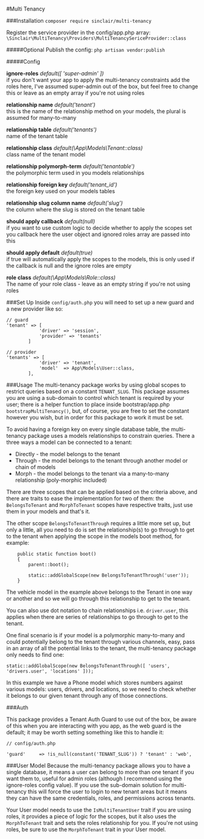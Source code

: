 #Multi Tenancy

###Installation
``` composer require sinclair/multi-tenancy ```

Register the service provider in the config/app.php array:
``` \Sinclair\MultiTenancy\Providers\MultiTenancySericeProvider::class ```

#####Optional
Publish the config:
``` php artisan vendor:publish ```

#####Config

**ignore-roles** _default([ 'super-admin' ])_    
    if you don't want your app to apply the multi-tenancy constraints add the roles here, I've assumed super-admin out of the box, but feel free to change this or leave as an empty array if you're not using roles
    
**relationship name** _default('tenant')_   
    this is the name of the relationship method on your models, the plural is assumed for many-to-many
    
**relationship table** _default('tenants')_    
    name of the tenant table
    
**relationship class** _default(\App\Models\Tenant::class)_    
    class name of the tenant model
    
**relationship polymorph-term** _default('tenantable')_    
    the polymorphic term used in you models relationships
    
**relationship foreign key** _default('tenant_id')_    
    the foreign key used on your models tables
    
**relationship slug column name** _default('slug')_    
    the column where the slug is stored on the tenant table
    
**should apply callback** _default(null)_   
    if you want to use custom logic to decide whether to apply the scopes set you callback here the user object and ignored roles array are passed into this
 
**should apply default** _default(true)_    
    if true will automatically apply the scopes to the models, this is only used if the callback is null and the ignore roles are empty
    
**role class** _default(\App\Models\Role::class)_    
    The name of your role class - leave as an empty string if you're not using roles

###Set Up
Inside `config/auth.php` you will need to set up a new guard and a new provider like so:
```
// guard
'tenant' => [
            'driver' => 'session',
            'provider' => 'tenants'
        ]

// provider
'tenants' => [
            'driver' => 'tenant',
            'model'  => App\Models\User::class,
        ],
```


###Usage
The multi-tenancy package works by using global scopes to restrict queries based on a 
constant ``` TENANT_SLUG ```. This package assumes you are using a sub-domain to control 
which tenant is required by your user; there is a helper function to place inside 
bootstrap/app.php ``` bootstrapMultiTenancy() ```, but, of course, you are free to set the 
constant however you wish, but in order for this package to work it must be set.

To avoid having a foreign key on every single database table, the multi-tenancy package uses 
a models relationships to constrain queries. There a three ways a model can be connected to a 
tenant:
 * Directly - the model belongs to the tenant
 * Through - the model belongs to the tenant through another model or chain of models
 * Morph - the model belongs to the tenant via a many-to-many relationship (poly-morphic included)
 
There are three scopes that can be applied based on the criteria above, and there are traits to ease the implementation for two of them:
the ``` BelongsToTenant``` and ``` MorphToTenant ``` scopes have respective traits, just use them in your models and that's it.

The other scope ``` BelongsToTenantThrough ``` requires a little more set up, but only a little, all you need to do is set the relationship(s) to go through to get to the tenant when applying the scope in the models boot method, for example:
``` 
    public static function boot()
    {
        parent::boot();

        static::addGlobalScope(new BelongsToTenantThrough('user'));
    }
```

The vehicle model in the example above belongs to the Tenant in one way or another and so we will go through this relationship to get to the tenant.

You can also use dot notation to chain relationships i.e. `driver.user`, this applies when there are series of relationships to go through to get to the tenant.

One final scenario is if your model is a polymorphic many-to-many and could potentially belong to the tenant through various channels, easy, pass in an array of all the potential links to the tenant, the multi-tenancy package only needs to find one:

``` static::addGlobalScope(new BelongsToTenantThrough([ 'users', 'drivers.user', 'locations' ])); ```

In this example we have a Phone model which stores numbers against various models: users, drivers, and locations, so we need to check whether it belongs to our given tenant through any of those connections.

###Auth

This package provides a Tenant Auth Guard to use out of the box, be aware of this when you are interacting with you app, as the web guard is the default; it may be worth setting something like this to handle it:
```
// config/auth.php

'guard'     => !is_null(constant('TENANT_SLUG')) ? 'tenant' : 'web',
```

###User Model
Because the multi-tenancy package allows you to have a single database, it means a user can belong to more than one tenant if you want them to, useful for admin roles (although I recommend using the ignore-roles config value). If you use the sub-domain solution for multi-tenancy this will force the user to login to new tenant areas but it means they can have the same credentials, roles, and permissions across tenants. 

Your User model needs to use the ``` IsMultiTenantUser ``` trait if you are using roles, it provides a piece of logic for the scopes, but it also uses the ``` MorphToTenant ``` trait and sets the roles relationship for you. If you're not using roles, be sure to use the ``` MorphToTenant ``` trait in your User model.